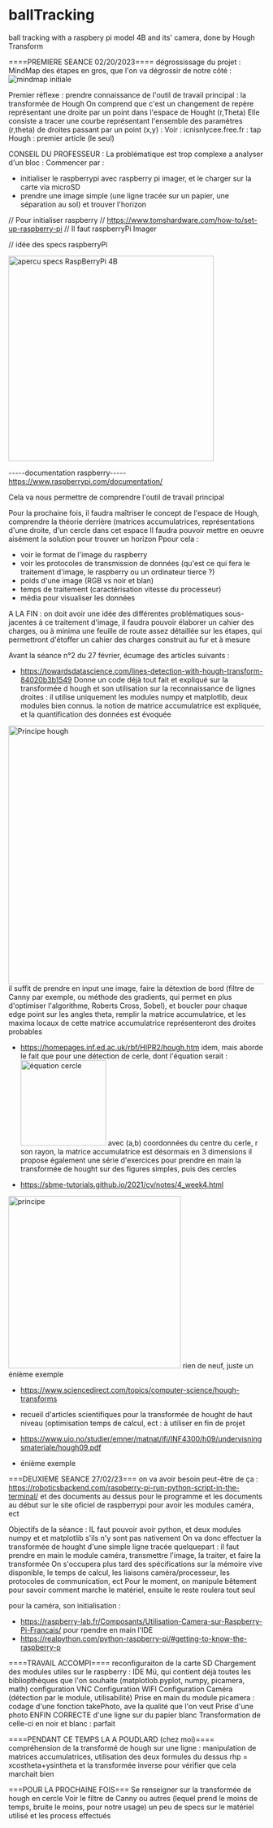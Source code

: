 # ballTracking
ball tracking with a raspbery pi model 4B and its' camera, done by Hough Transform

====PREMIERE SEANCE 02/20/2023====
dégrossissage du projet : MindMap des étapes en gros, que l'on va dégrossir de notre côté : 
![mindmap initiale](https://user-images.githubusercontent.com/125929174/221438325-de05e4b7-b414-42c5-928b-45e290be5663.jpg)


Premier réflexe : prendre connaissance de l'outil de travail principal : la transformée de Hough
On comprend que c'est un changement de repère représentant une droite par un point dans l'espace de Hought (r,Theta)
Elle consiste a tracer une courbe représentant l'ensemble des paramètres (r,theta) de droites passant par un point (x,y) :
Voir : icnisnlycee.free.fr : tap Hough : premier article (le seul)

CONSEIL DU PROFESSEUR :
La problématique est trop complexe a analyser d'un bloc :
Commencer par :
- initialiser le raspberrypi avec raspberry pi imager, et le charger sur la carte via microSD
- prendre une image simple (une ligne tracée sur un papier, une séparation au sol) et trouver l'horizon


// Pour initialiser raspberry
// https://www.tomshardware.com/how-to/set-up-raspberry-pi
// Il faut raspberryPi Imager

// idée des specs raspberryPi

<img width="404" alt="apercu specs RaspBerryPi 4B" src="https://user-images.githubusercontent.com/125929174/221440740-82a2a363-295b-4e3e-8376-e7a1f152652a.png">

-----documentation raspberry-----
https://www.raspberrypi.com/documentation/



Cela va nous permettre de comprendre l'outil de travail principal

Pour la prochaine fois, il faudra maîtriser le concept de l'espace de Hough, comprendre la théorie derrière (matrices accumulatrices, représentations d'une droite, d'un cercle dans cet espace
Il faudra pouvoir mettre en oeuvre aisément la solution pour trouver un horizon
Ppour cela :
- voir le format de l'image du raspberry
- voir les protocoles de transmission de données (qu'est ce qui fera le traitement d'image, le raspberry ou un ordinateur tierce ?)
- poids d'une image (RGB vs noir et blan)
- temps de traitement (caractérisation vitesse du processeur)
- média pour visualiser les données

A LA FIN : on doit avoir une idée des différentes problématiques sous-jacentes à ce traitement d'image, il faudra pouvoir élaborer un cahier des charges, ou à minima une feuille de route assez détaillée sur les étapes, qui permettront d'étoffer un cahier des charges construit au fur et à mesure

Avant la séance n°2 du 27 février, écumage des articles suivants :
- https://towardsdatascience.com/lines-detection-with-hough-transform-84020b3b1549
  Donne un code déjà tout fait et expliqué sur la transformée d hough et son utilisation sur la reconnaissance de lignes droites : il utilise uniquement les modules numpy et matplotlib, deux modules bien connus. la notion de matrice accumulatrice est expliquée, et la quantification des données est évoquée
<img width="508" alt="Principe hough" src="https://user-images.githubusercontent.com/125929174/221435980-d601a1cd-9358-4c37-b273-7a885e83e502.png">
il suffit de prendre en input une image, faire la détextion de bord (filtre de Canny par exemple, ou méthode des gradients, qui permet en plus d'optimiser l'algorithme, Roberts Cross, Sobel), et boucler pour chaque edge point sur les angles theta, remplir la matrice accumulatrice, et les maxima locaux de cette matrice accumulatrice représenteront des droites probables

- https://homepages.inf.ed.ac.uk/rbf/HIPR2/hough.htm
idem, mais aborde le fait que pour une détection de cerle, dont l'équation serait : <img width="168" alt="équation cercle" src="https://user-images.githubusercontent.com/125929174/221437115-ea9d1250-0f87-4447-a062-ae465496a613.png">
avec (a,b) coordonnées du centre du cerle, r son rayon, la matrice accumulatrice est désormais en 3 dimensions
il propose également une série d'exercices pour prendre en main la transformée de hought sur des figures simples, puis des cercles

- https://sbme-tutorials.github.io/2021/cv/notes/4_week4.html
<img width="339" alt="principe" src="https://user-images.githubusercontent.com/125929174/221437736-a7ab1999-426d-4f61-91de-2b3ba449cbb5.png">
rien de neuf, juste un énième exemple

- https://www.sciencedirect.com/topics/computer-science/hough-transforms
- recueil d'articles scientifiques pour la transformée de hought de haut niveau (optimisation temps de calcul, ect :  à utiliser en fin de projet

- https://www.uio.no/studier/emner/matnat/ifi/INF4300/h09/undervisningsmateriale/hough09.pdf
- énième exemple

===DEUXIEME SEANCE 27/02/23===
on va avoir besoin peut-être de ça : https://roboticsbackend.com/raspberry-pi-run-python-script-in-the-terminal/
et des documents au dessus pour le programme
et les documents au début sur le site oficiel de raspberrypi pour avoir les modules caméra, ect

Objectifs de la séance :
IL faut pouvoir avoir python, et deux modules numpy et et matplotlib s'ils n'y sont pas nativement
On va donc effectuer la transformée de hought d'une simple ligne tracée quelquepart : il faut prendre en main le module caméra, transmettre l'image, la traiter, et faire la transformée
On s'occupera plus tard des spécifications sur la mémoire vive disponible, le temps de calcul, les liaisons caméra/processeur, les protocoles de communication, ect
Pour le moment, on manipule bêtement pour savoir comment marche le matériel, ensuite le reste roulera tout seul



pour la caméra, son initialisation :
- https://raspberry-lab.fr/Composants/Utilisation-Camera-sur-Raspberry-Pi-Francais/
pour rpendre en main l'IDE
- https://realpython.com/python-raspberry-pi/#getting-to-know-the-raspberry-p

====TRAVAIL ACCOMPI====
reconfiguraiton de la carte SD
Chargement des modules utiles sur le raspberry : IDE Mü, qui contient déjà toutes les bibliopthèques que l'on souhaite (matplotlob.pyplot, numpy, picamera, math)
configuration VNC
Configuration WIFI
Configuration Caméra (détection par le module, utilisabilité)
Prise en main du module picamera : codage d'une fonction takePhoto, ave la qualité que l'on veut
Prise d'une photo ENFIN CORRECTE d'une ligne sur du papier blanc
Transformation de celle-ci en noir et blanc : parfait

====PENDANT CE TEMPS LA A POUDLARD (chez moi)====
compréhension de la transformé de hough sur une ligne : manipulation de matrices accumulatrices, utilisation des deux formules du dessus rhp = xcostheta+ysintheta et la transformée inverse pour vérifier que cela marchait bien

===POUR LA PROCHAINE FOIS===
Se renseigner sur la transformée de hough en cercle
Voir le filtre de Canny ou autres (lequel prend le moins de temps, bruite le moins, pour notre usage)
un peu de specs sur le matériel utilisé et les process effectués
